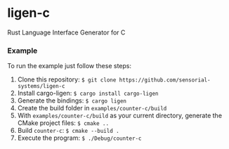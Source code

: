 # ligen-c
Rust Language Interface Generator for C

### Example

To run the example just follow these steps:

1. Clone this repository: `$ git clone https://github.com/sensorial-systems/ligen-c`
2. Install cargo-ligen: `$ cargo install cargo-ligen`
3. Generate the bindings: `$ cargo ligen`
4. Create the build folder in `examples/counter-c/build`
5. With `examples/counter-c/build` as your current directory, generate the CMake project files: `$ cmake ..`
6. Build `counter-c`: `$ cmake --build .`
7. Execute the program: `$ ./Debug/counter-c`